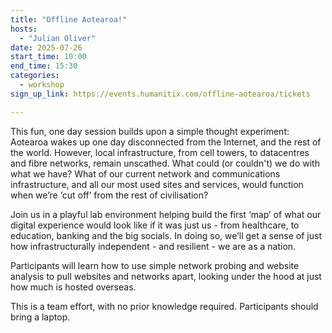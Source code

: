 ```yaml
---
title: "Offline Aotearoa!"
hosts:
  - "Julian Oliver"
date: 2025-07-26
start_time: 10:00
end_time: 15:30
categories:
  - workshop
sign_up_link: https://events.humanitix.com/offline-aotearoa/tickets

---
```


This fun, one day session builds upon a simple thought experiment: Aotearoa
wakes up one day disconnected from the Internet, and the rest of the world.
However, local infrastructure, from cell towers, to datacentres and fibre
networks, remain unscathed. What could (or couldn't) we do with what we have?
What of our current network and communications infrastructure, and all our most
used sites and services, would function when we’re ‘cut off’ from the rest of
civilisation?

Join us in a playful lab environment helping build the first ‘map’ of what our
digital experience would look like if it was just us - from healthcare, to
education, banking and the big socials. In doing so, we’ll get a sense of just
how infrastructurally independent - and resilient - we are as a nation.

Participants will learn how to use simple network probing and website analysis
to pull websites and networks apart, looking under the hood at just how much is
hosted overseas.

This is a team effort, with no prior knowledge required. Participants should
bring a laptop.
